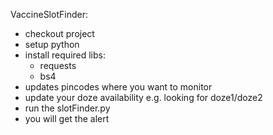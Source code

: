 
VaccineSlotFinder:

- checkout project
- setup python 
- install required libs:
    - requests
    - bs4
- updates pincodes where you want to monitor
- update your doze availability e.g. looking for doze1/doze2
- run the slotFinder.py
- you will get the alert 

